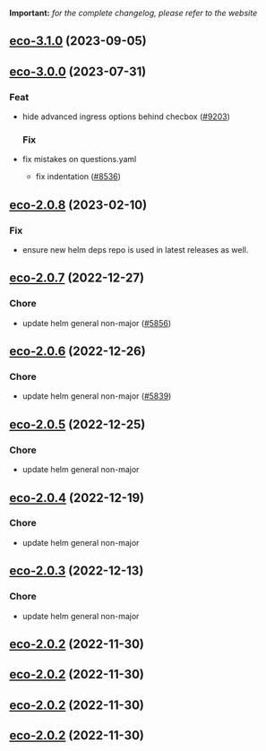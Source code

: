 **Important:**
*for the complete changelog, please refer to the website*




## [eco-3.1.0](https://github.com/truecharts/charts/compare/eco-3.0.0...eco-3.1.0) (2023-09-05)






## [eco-3.0.0](https://github.com/truecharts/charts/compare/eco-2.0.8...eco-3.0.0) (2023-07-31)

### Feat

- hide advanced ingress options behind checbox ([#9203](https://github.com/truecharts/charts/issues/9203))
  
  ### Fix

- fix mistakes on questions.yaml
  - fix indentation ([#8536](https://github.com/truecharts/charts/issues/8536))
  
  


## [eco-2.0.8](https://github.com/truecharts/charts/compare/deconz-10.0.14...eco-2.0.8) (2023-02-10)

### Fix

- ensure new helm deps repo is used in latest releases as well.
  
  


## [eco-2.0.7](https://github.com/truecharts/charts/compare/truecommand-13.0.6...eco-2.0.7) (2022-12-27)

### Chore

- update helm general non-major ([#5856](https://github.com/truecharts/charts/issues/5856))
  
  


## [eco-2.0.6](https://github.com/truecharts/charts/compare/minecraft-bungeecord-3.0.5...eco-2.0.6) (2022-12-26)

### Chore

- update helm general non-major ([#5839](https://github.com/truecharts/charts/issues/5839))
  
  


## [eco-2.0.5](https://github.com/truecharts/charts/compare/deconz-10.0.7...eco-2.0.5) (2022-12-25)

### Chore

- update helm general non-major
  
  


## [eco-2.0.4](https://github.com/truecharts/charts/compare/cstrikeconditionzero-2.0.3...eco-2.0.4) (2022-12-19)

### Chore

- update helm general non-major
  
  


## [eco-2.0.3](https://github.com/truecharts/charts/compare/deconz-10.0.4...eco-2.0.3) (2022-12-13)

### Chore

- update helm general non-major
  
  


## [eco-2.0.2](https://github.com/truecharts/charts/compare/doublecommander-6.0.1...eco-2.0.2) (2022-11-30)




## [eco-2.0.2](https://github.com/truecharts/charts/compare/doublecommander-6.0.1...eco-2.0.2) (2022-11-30)




## [eco-2.0.2](https://github.com/truecharts/charts/compare/doublecommander-6.0.1...eco-2.0.2) (2022-11-30)




## [eco-2.0.2](https://github.com/truecharts/charts/compare/doublecommander-6.0.1...eco-2.0.2) (2022-11-30)


